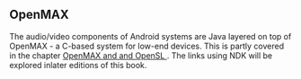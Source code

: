 
##  OpenMAX 


The audio/video components of Android systems are Java layered on top of
      OpenMAX - a C-based system for low-end devices. This is partly covered
      in the chapter [ OpenMAX and and OpenSL ](../../Sampled/OpenMAX/) .
      The links using NDK will be explored inlater editions of this book.

